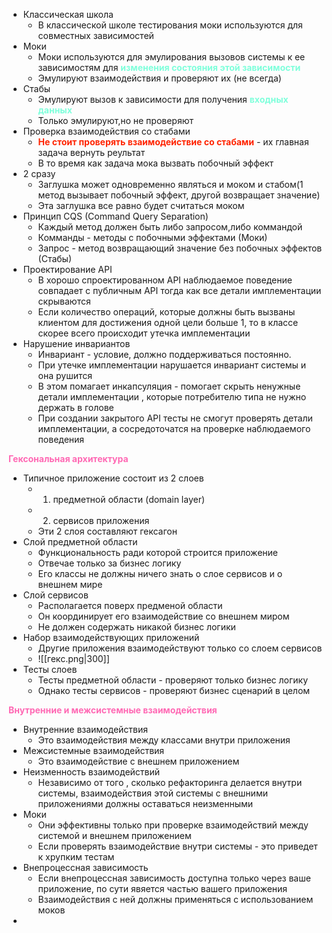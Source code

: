
- Классическая школа
	- В классической школе тестирования моки используются для совместных зависимостей
- Моки
	- Моки используются для эмулирования вызовов системы к ее зависимостям для <span style="color:#7EFFDB;font-weight:bold;">изменения состояния этой зависимости</span>
	- Эмулируют взаимодействия и проверяют их (не всегда)
- Стабы 
	- Эмулируют вызов к зависимости для получения <span style="color:#7EFFDB;font-weight:bold;">входных данных</span>
	- Только эмулируют,но не проверяют
- Проверка взаимодействия со стабами
	- <span style="color:#FF2400;font-weight:bold;">Не стоит проверять взаимодействие со стабами</span> - их главная задача вернуть реультат
	- В то время как задача мока вызвать побочный эффект
- 2 сразу
	- Заглушка может одновременно являться и моком и стабом(1 метод вызывает побочный эффект, другой возвращает значение)
	- Эта заглушка все равно будет считаться моком
- Принцип CQS (Command Query Separation)
	- Каждый метод должен быть либо запросом,либо коммандой
	- Комманды - методы с побочными эффектами (Моки)
	- Запрос - метод возвращающий значение без побочных эффектов (Стабы)
- Проектирование API 
	- В хорошо спроектированном API наблюдаемое поведение совпадает с публичным API тогда как все детали имплементации скрываются
	- Если количество операций, которые должны быть вызваны клиентом для достижения одной цели больше 1, то в классе скорее всего происходит утечка имплементации
- Нарушение инвариантов
	- Инвариант - условие, должно поддерживаться постоянно.
	- При утечке имплементации нарушается инвариант системы и она рушится
	- В этом помагает инкапсуляция - помогает скрыть ненужные детали имплементации , которые потребителю типа не нужно держать в голове
	- При создании закрытого API тесты не смогут проверять детали имплементации, а сосредоточатся на проверке наблюдаемого поведения

<span style="color:HotPink;font-weight:bold;">Гексональная архитектура</span>

- Типичное приложение состоит из 2 слоев
	- 1) предметной области (domain layer)
	- 2) сервисов приложения
	- Эти 2 слоя составляют гексагон
- Слой предметной области
	- Функциональность ради которой строится приложение
	- Отвечае только за бизнес логику
	- Его классы не должны ничего знать о слое сервисов и о внешнем мире
- Слой сервисов 
	- Располагается поверх предменой области
	- Он координирует его взаимодействие со внешнем миром
	- Не должен содержать никакой бизнес логики
- Набор взаимодействующих приложений
	- Другие приложения взаимодействуют только со слоем сервисов 
	- ![[гекс.png|300]]
- Тесты слоев
	- Тесты предметной области - проверяют только бизнес логику
	- Однако тесты сервисов - проверяют бизнес сценарий в целом

<span style="color:HotPink;font-weight:bold;">Внутренние и межсистемные взаимодействия</span>

- Внутренние взаимодействия 
	- Это взаимодействия между классами внутри приложения
- Межсистемные взаимодействия
	- Это взаимодействие с внешнем приложением
- Неизменность взаимодействий
	- Независимо от того , сколько рефакторинга делается внутри системы, взаимодействия этой системы с внешними приложениями должны оставаться неизменными
- Моки 
	- Они эффективны только при проверке взаимодействий между системой и внешнем приложением
	 - Если проверять взаимодействие внутри системы - это приведет к хрупким тестам
- Внепроцессная зависимость
	- Если внепроцессная зависимость доступна только через ваше приложение, по сути явяется частью вашего приложения
	- Взаимодействия с ней должны применяться с использованием моков
- 